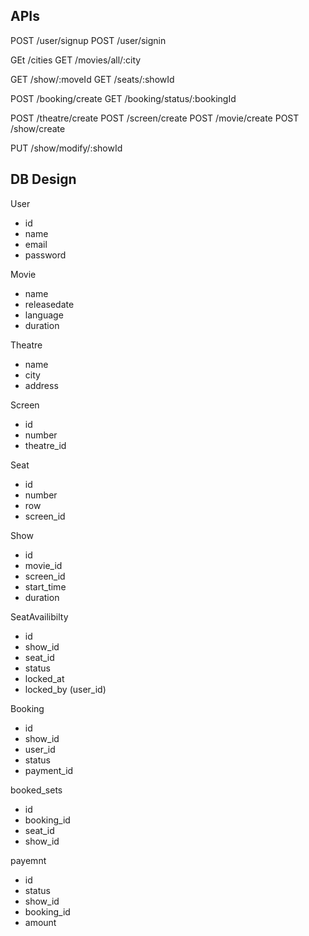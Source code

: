 ## APIs

POST /user/signup
POST /user/signin

GEt /cities
GET /movies/all/:city

GET /show/:moveId
GET /seats/:showId

POST /booking/create
GET /booking/status/:bookingId

POST /theatre/create
POST /screen/create
POST /movie/create
POST /show/create

PUT /show/modify/:showId

## DB Design

User

- id
- name
- email
- password

Movie

- name
- releasedate
- language
- duration

Theatre

- name
- city
- address

Screen

- id
- number
- theatre_id

Seat

- id
- number
- row
- screen_id

Show

- id
- movie_id
- screen_id
- start_time
- duration

SeatAvailibilty

- id
- show_id
- seat_id
- status
- locked_at
- locked_by (user_id)

Booking

- id
- show_id
- user_id
- status
- payment_id

booked_sets

- id
- booking_id
- seat_id
- show_id

payemnt

- id
- status
- show_id
- booking_id
- amount
